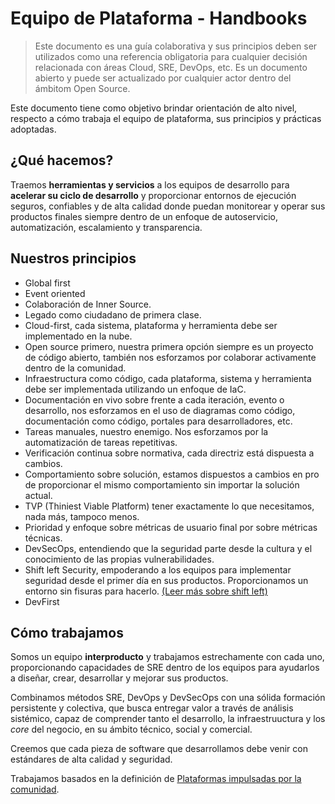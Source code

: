 # Equipo de Plataforma - Handbooks

> Este documento es una guía colaborativa y sus principios deben ser utilizados como una referencia obligatoria para cualquier decisión relacionada con áreas Cloud, SRE, DevOps, etc.
> Es un documento abierto y puede ser actualizado por cualquier actor dentro del ámbitom Open Source.

Este documento tiene como objetivo brindar orientación de alto nivel, respecto a cómo trabaja el equipo de plataforma, sus principios y prácticas adoptadas.

## ¿Qué hacemos?

Traemos **herramientas y servicios** a los equipos de desarrollo para **acelerar su ciclo de desarrollo** y proporcionar entornos de ejecución seguros, confiables y de alta calidad donde puedan monitorear y operar sus productos finales siempre dentro de un enfoque de autoservicio, automatización, escalamiento y transparencia.

## Nuestros principios

- Global first
- Event oriented
- Colaboración de Inner Source.
- Legado como ciudadano de primera clase.
- Cloud-first, cada sistema, plataforma y herramienta debe ser implementado en la nube.
- Open source primero, nuestra primera opción siempre es un proyecto de código abierto, también nos esforzamos por colaborar activamente dentro de la comunidad.
- Infraestructura como código, cada plataforma, sistema y herramienta debe ser implementada utilizando un enfoque de IaC.
- Documentación en vivo sobre frente a cada iteración, evento o desarrollo, nos esforzamos en el uso de diagramas como código, documentación como código, portales para desarrolladores, etc.
- Tareas manuales, nuestro enemigo. Nos esforzamos por la automatización de tareas repetitivas.
- Verificación continua sobre normativa, cada directriz está dispuesta a cambios.
- Comportamiento sobre solución, estamos dispuestos a cambios en pro de proporcionar el mismo comportamiento sin importar la solución actual.
- TVP (Thiniest Viable Platform) tener exactamente lo que necesitamos, nada más, tampoco menos.
- Prioridad y enfoque sobre métricas de usuario final por sobre métricas técnicas.
- DevSecOps, entendiendo que la seguridad parte desde la cultura y el conocimiento de las propias vulnerabilidades.
- Shift left Security, empoderando a los equipos para implementar seguridad desde el primer día en sus productos. Proporcionamos un entorno sin fisuras para hacerlo. [(Leer más sobre shift left)](https://snyk.io/learn/shift-left-security/)
- DevFirst

## Cómo trabajamos

Somos un equipo **interproducto** y trabajamos estrechamente con cada uno, proporcionando capacidades de SRE dentro de los equipos para ayudarlos a diseñar, crear,  desarrollar y mejorar sus productos.

Combinamos métodos SRE, DevOps y DevSecOps con una sólida formación persistente y colectiva, que busca entregar valor a través de análisis sistémico, capaz de comprender tanto el desarrollo, la infraestruuctura y los _core_ del negocio, en su ámbito técnico, social y comercial.

Creemos que cada pieza de software que desarrollamos debe venir con estándares de alta calidad y seguridad.

Trabajamos basados en la definición de [Plataformas impulsadas por la comunidad](community-driven-platform.md).

